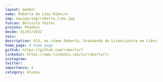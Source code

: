 ```yaml
---
layout: member
name: Roberta de Lima Ribeiro
img: equipe/img/roberta_lima.jpg
funcao: Bolsista Tester
projeto: Phoebus
desde: 01/07/2022
saiu: 
description: Olá, me chamo Roberta, Graduanda de Licenciatura em Ciência da Computação. Entrei no projeto em julho de 2022, atuando 5 meses como desenvolvedora no projeto de gerência de dívidas técnicas TracyTD, juntamente com o professor Rodrigo. Após os 5 meses, fui migrada para o squad PayStore da Phoebus, onde atuo hoje como Analista de Testes. Tenho conhecimento das tecnologias Frontend(AngularJS, HTML, CSS), Backend(Java, Springboot), Quality Assurance(processos e automação de testes).
home_page: # home page
github: https://github.com/robertarl
linkedin: https://www.linkedin.com/in/robertarl/
instagram: 
twitter:
importance: 4
category: Alunos 
---
```

